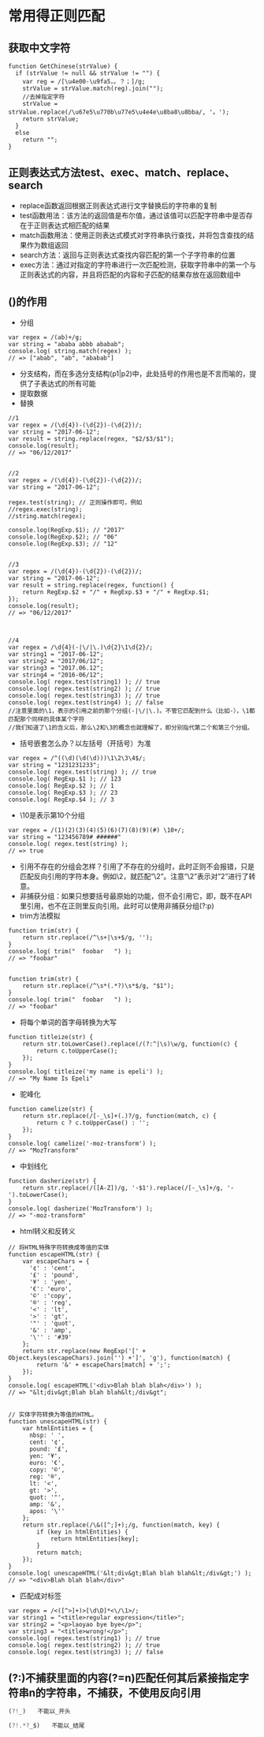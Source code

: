 # 常用得正则匹配

## 获取中文字符

```text
function GetChinese(strValue) {
  if (strValue != null && strValue != "") {
    var reg = /[\u4e00-\u9fa5，。？；]/g;
    strValue = strValue.match(reg).join("");
    //去掉指定字符
    strValue = strValue.replace(/\u67e5\u770b\u77e5\u4e4e\u8ba8\u8bba/, '。');
    return strValue;
  }
  else
    return "";
}
```

## 正则表达式方法test、exec、match、replace、search

* replace函数返回根据正则表达式进行文字替换后的字符串的复制
* test函数用法：该方法的返回值是布尔值，通过该值可以匹配字符串中是否存在于正则表达式相匹配的结果
* match函数用法：使用正则表达式模式对字符串执行查找，并将包含查找的结果作为数组返回
* search方法：返回与正则表达式查找内容匹配的第一个子字符串的位置
* exec方法：通过对指定的字符串进行一次匹配检测，获取字符串中的第一个与正则表达式的内容，并且将匹配的内容和子匹配的结果存放在返回数组中

## \(\)的作用

* 分组

```text
var regex = /(ab)+/g;
var string = "ababa abbb ababab";
console.log( string.match(regex) ); 
// => ["abab", "ab", "ababab"]
```

* 分支结构，而在多选分支结构\(p1\|p2\)中，此处括号的作用也是不言而喻的，提供了子表达式的所有可能
* 提取数据
* 替换

```text
//1
var regex = /(\d{4})-(\d{2})-(\d{2})/;
var string = "2017-06-12";
var result = string.replace(regex, "$2/$3/$1");
console.log(result); 
// => "06/12/2017"


//2
var regex = /(\d{4})-(\d{2})-(\d{2})/;
var string = "2017-06-12";

regex.test(string); // 正则操作即可，例如
//regex.exec(string);
//string.match(regex);

console.log(RegExp.$1); // "2017"
console.log(RegExp.$2); // "06"
console.log(RegExp.$3); // "12"


//3
var regex = /(\d{4})-(\d{2})-(\d{2})/;
var string = "2017-06-12";
var result = string.replace(regex, function() {
    return RegExp.$2 + "/" + RegExp.$3 + "/" + RegExp.$1;
});
console.log(result); 
// => "06/12/2017"



//4
var regex = /\d{4}(-|\/|\.)\d{2}\1\d{2}/;
var string1 = "2017-06-12";
var string2 = "2017/06/12";
var string3 = "2017.06.12";
var string4 = "2016-06/12";
console.log( regex.test(string1) ); // true
console.log( regex.test(string2) ); // true
console.log( regex.test(string3) ); // true
console.log( regex.test(string4) ); // false
//注意里面的\1，表示的引用之前的那个分组(-|\/|\.)。不管它匹配到什么（比如-），\1都匹配那个同样的具体某个字符
//我们知道了\1的含义后，那么\2和\3的概念也就理解了，即分别指代第二个和第三个分组。
```

* 括号嵌套怎么办？以左括号（开括号）为准

```text
var regex = /^((\d)(\d(\d)))\1\2\3\4$/;
var string = "1231231233";
console.log( regex.test(string) ); // true
console.log( RegExp.$1 ); // 123
console.log( RegExp.$2 ); // 1
console.log( RegExp.$3 ); // 23
console.log( RegExp.$4 ); // 3
```

* \10是表示第10个分组

```text
var regex = /(1)(2)(3)(4)(5)(6)(7)(8)(9)(#) \10+/;
var string = "123456789# ######"
console.log( regex.test(string) );
// => true
```

* 引用不存在的分组会怎样？引用了不存在的分组时，此时正则不会报错，只是匹配反向引用的字符本身。例如\2，就匹配”\2”。注意”\2”表示对”2”进行了转意。
* 非捕获分组：如果只想要括号最原始的功能，但不会引用它，即，既不在API里引用，也不在正则里反向引用。此时可以使用非捕获分组\(?:p\)
* trim方法模拟

```text
function trim(str) {
    return str.replace(/^\s+|\s+$/g, '');
}
console.log( trim("  foobar   ") ); 
// => "foobar"


function trim(str) {
    return str.replace(/^\s*(.*?)\s*$/g, "$1");
}
console.log( trim("  foobar   ") ); 
// => "foobar"
```

* 将每个单词的首字母转换为大写

```text
function titleize(str) {
    return str.toLowerCase().replace(/(?:^|\s)\w/g, function(c) {
        return c.toUpperCase();
    });
}
console.log( titleize('my name is epeli') ); 
// => "My Name Is Epeli"
```

* 驼峰化

```text
function camelize(str) {
    return str.replace(/[-_\s]+(.)?/g, function(match, c) {
        return c ? c.toUpperCase() : '';
    });
}
console.log( camelize('-moz-transform') ); 
// => "MozTransform"
```

* 中划线化

```text
function dasherize(str) {
    return str.replace(/([A-Z])/g, '-$1').replace(/[-_\s]+/g, '-').toLowerCase();
}
console.log( dasherize('MozTransform') ); 
// => "-moz-transform"
```

* html转义和反转义

```text
// 将HTML特殊字符转换成等值的实体
function escapeHTML(str) {
    var escapeChars = {
      '¢' : 'cent',
      '£' : 'pound',
      '¥' : 'yen',
      '€': 'euro',
      '©' :'copy',
      '®' : 'reg',
      '<' : 'lt',
      '>' : 'gt',
      '"' : 'quot',
      '&' : 'amp',
      '\'' : '#39'
    };
    return str.replace(new RegExp('[' + Object.keys(escapeChars).join('') +']', 'g'), function(match) {
        return '&' + escapeChars[match] + ';';
    });
}
console.log( escapeHTML('<div>Blah blah blah</div>') );
// => "&lt;div&gt;Blah blah blah&lt;/div&gt";


// 实体字符转换为等值的HTML。
function unescapeHTML(str) {
    var htmlEntities = {
      nbsp: ' ',
      cent: '¢',
      pound: '£',
      yen: '¥',
      euro: '€',
      copy: '©',
      reg: '®',
      lt: '<',
      gt: '>',
      quot: '"',
      amp: '&',
      apos: '\''
    };
    return str.replace(/\&([^;]+);/g, function(match, key) {
        if (key in htmlEntities) {
            return htmlEntities[key];
        }
        return match;
    });
}
console.log( unescapeHTML('&lt;div&gt;Blah blah blah&lt;/div&gt;') );
// => "<div>Blah blah blah</div>"
```

* 匹配成对标签

```text
var regex = /<([^>]+)>[\d\D]*<\/\1>/;
var string1 = "<title>regular expression</title>";
var string2 = "<p>laoyao bye bye</p>";
var string3 = "<title>wrong!</p>";
console.log( regex.test(string1) ); // true
console.log( regex.test(string2) ); // true
console.log( regex.test(string3) ); // false
```

## \(?:\)不捕获里面的内容\(?=n\)匹配任何其后紧接指定字符串n的字符串，不捕获，不使用反向引用

```javascript
(?!_)　　不能以_开头

(?!.*?_$)　　不能以_结尾
```


